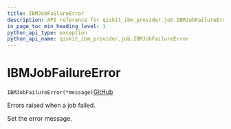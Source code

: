 ```yaml
---
title: IBMJobFailureError
description: API reference for qiskit_ibm_provider.job.IBMJobFailureError
in_page_toc_min_heading_level: 1
python_api_type: exception
python_api_name: qiskit_ibm_provider.job.IBMJobFailureError
---
```


# IBMJobFailureError

<span id="qiskit_ibm_provider.job.IBMJobFailureError" />

`IBMJobFailureError(*message)`[GitHub](https://github.com/qiskit/qiskit-ibm-provider/tree/stable/0.10/qiskit_ibm_provider/job/exceptions.py "view source code")

Errors raised when a job failed.

Set the error message.

